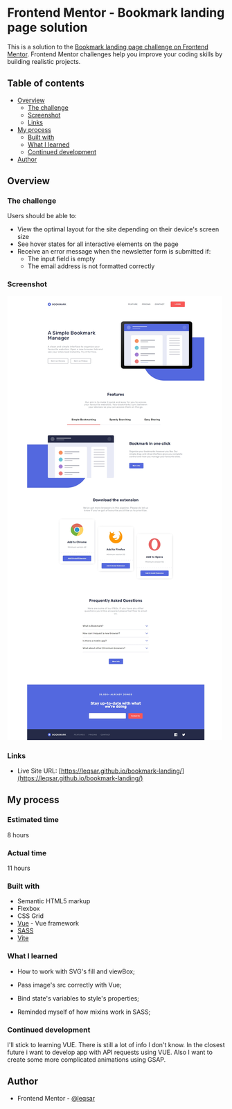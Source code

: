 # Frontend Mentor - Bookmark landing page solution

This is a solution to the [Bookmark landing page challenge on Frontend Mentor](https://www.frontendmentor.io/challenges/bookmark-landing-page-5d0b588a9edda32581d29158). Frontend Mentor challenges help you improve your coding skills by building realistic projects. 

## Table of contents

- [Overview](#overview)
  - [The challenge](#the-challenge)
  - [Screenshot](#screenshot)
  - [Links](#links)
- [My process](#my-process)
  - [Built with](#built-with)
  - [What I learned](#what-i-learned)
  - [Continued development](#continued-development)
- [Author](#author)

## Overview

### The challenge

Users should be able to:

- View the optimal layout for the site depending on their device's screen size
- See hover states for all interactive elements on the page
- Receive an error message when the newsletter form is submitted if:
  - The input field is empty
  - The email address is not formatted correctly

### Screenshot

![](./screenshot.jpg)

### Links

- Live Site URL: [https://leqsar.github.io/bookmark-landing/](https://leqsar.github.io/bookmark-landing/)

## My process

### Estimated time

8 hours

### Actual time

11 hours

### Built with

- Semantic HTML5 markup
- Flexbox
- CSS Grid
- [Vue](https://vuejs.org/) - Vue framework
- [SASS](https://sass-lang.com/)
- [Vite](https://vitejs-dev.translate.goog/?_x_tr_sl=en&_x_tr_tl=ru&_x_tr_hl=ru&_x_tr_pto=sc)

### What I learned

- How to work with SVG's fill and viewBox;
- Pass image's src correctly with Vue;
- Bind state's variables to style's properties;

- Reminded myself of how mixins work in SASS;

### Continued development

I'll stick to learning VUE. There is still a lot of info I don't know. In the closest future i want to develop app with API requests using VUE.
Also I want to create some more complicated animations using GSAP.

## Author

- Frontend Mentor - [@leqsar](https://www.frontendmentor.io/profile/yourusername)
